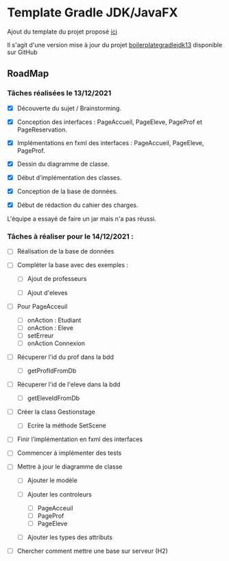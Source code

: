 # Template Gradle JDK/JavaFX

Ajout du template du projet proposé [ici](https://gitlab.telecomnancy.univ-lorraine.fr/Gerald.Oster/boilerplate-gradle-jdk15) 

Il s'agit d'une version mise à jour du projet  [boilerplategradlejdk13](https://github.com/Typhon0/boilerplategradlejdk13) disponible sur GitHub

## RoadMap

### Tâches réalisées le 13/12/2021

- [x] Découverte du sujet / Brainstorming.

- [x] Conception des interfaces : PageAccueil, PageEleve, PageProf et PageReservation.

- [x] Implémentations en fxml des interfaces : PageAccueil, PageEleve, PageProf.

- [x] Dessin du diagramme de classe.

- [x] Début d’implémentation des classes.

- [x] Conception de la base de données.

- [x] Début de rédaction du cahier des charges. 


L'équipe a essayé de faire un jar mais n'a pas réussi.

### Tâches à réaliser pour le 14/12/2021 :

- [ ] Réalisation de la base de données


- [ ] Compléter la base avec des exemples :
    - [ ] Ajout de professeurs
    - [ ] Ajout d'eleves


- [ ] Pour PageAcceuil
    - [ ] onAction : Etudiant
    - [ ] onAction : Eleve
    - [ ] setErreur
    - [ ] onAction Connexion

- [ ] Récuperer l'id du prof dans la bdd
  - [ ] getProfIdFromDb


- [ ] Récuperer l'id de l'eleve dans la bdd
    - [ ] getEleveIdFromDb

- [ ] Créer la class Gestionstage
    - [ ] Ecrire la méthode SetScene
    

- [ ] Finir l’implémentation en fxml des interfaces


- [ ] Commencer à implémenter des tests


- [ ] Mettre à jour le diagramme de classe
    - [ ] Ajouter le modèle
    - [ ] Ajouter les controleurs
        - [ ] PageAcceuil
        - [ ] PageProf
        - [ ] PageEleve
    - [ ] Ajouter les types des attributs 
 

- [ ] Chercher comment mettre une base sur serveur (H2)

